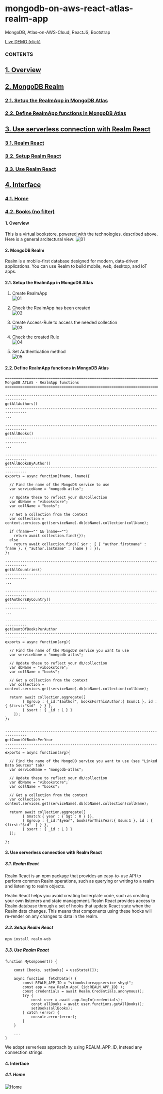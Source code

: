 # mongodb-on-aws-react-atlas-realm-app
MongoDB, Atlas-on-AWS-Cloud, ReactJS, Bootstrap

[Live DEMO (click)](http://viki3d.com/demos/vibookstore)

### CONTENTS
## <a href="#c1"      >1. Overview</a>  
## <a href="#c2"      >2. MongoDB Realm</a>  
### <a href="#c2_1"   >2.1. Setup the RealmApp in MongoDB Atlas</a>  
### <a href="#c2_2"   >2.2. Define RealmApp functions in MongoDB Atlas</a>  
## <a href="#c3"      >3. Use serverless connection with Realm React</a>  
### <a href="#c3_1"   >3.1. Realm React</a>  
### <a href="#c3_2"   >3.2. Setup Realm React</a>  
### <a href="#c3_3"   >3.3. Use Realm React</a>  
## <a href="#c4"      >4. Interface</a>  
### <a href="#c4_1"   >4.1. Home</a>  
### <a href="#c4_2"   >4.2. Books (no filter)</a>  

####  <span id="c1">1. Overview</span>  
This is a virtual bookstore, powered with the technologies, described above. Here is a general arcitectural view:
![01](/mongodb-on-aws-react-atlas-realm-app-01.png?v=1 "Architectural Overview")


####  <span id="c2">2. MongoDB Realm</span>  
Realm is a mobile-first database designed for modern, data-driven applications. You can use Realm to build mobile, web, desktop, and IoT apps.  


#### <span id="c2_1">2.1. Setup the RealmApp in MongoDB Atlas</span>  
1. Create RealmApp  
![01](/setup-realm-app-01-create-realm-app.png?v=1 "Create RealmApp")

2. Check the RealmApp has been created  
![02](/setup-realm-app-02-realm-app-created.png?v=1 "Check the RealmApp")

3. Create Access-Rule to access the needed collection  
![03](/setup-realm-app-03-create-rule-for-db.png?v=1 "Create Access-Rule")

4. Check the created Rule  
![04](/setup-realm-app-04-see-rule.png?v=1 "Check the Rule")

5. Set Authentication method  
![05](/setup-realm-app-05-set-auth-method.png?v=1 "Set Authentication method")

#### <span id="c2_2">2.2. Define RealmApp functions in MongoDB Atlas</span>  
```
================================================================================
MongoDB ATLAS - RealmApp functions
================================================================================

--------------------------------------------------------------------------------
getAllAuthors()
--------------------------------------------------------------------------------
...

--------------------------------------------------------------------------------
getAllBooks()
--------------------------------------------------------------------------------
...
	
--------------------------------------------------------------------------------
getAllBooksByAuthor()
--------------------------------------------------------------------------------
exports = async function(fname, lname){

  // Find the name of the MongoDB service to use
  var serviceName = "mongodb-atlas";

  // Update these to reflect your db/collection
  var dbName = "vibookstore";
  var collName = "books";

  // Get a collection from the context
  var collection = context.services.get(serviceName).db(dbName).collection(collName);

  if (fname=="" && lname=="")
    return await collection.find({});
  else    
    return await collection.find({ $or : [ { "author.firstname" : fname }, { "author.lastname" : lname } ] });
};

--------------------------------------------------------------------------------
getAllCountries()
--------------------------------------------------------------------------------
...

--------------------------------------------------------------------------------
getAuthorsByCountry()
--------------------------------------------------------------------------------
...

--------------------------------------------------------------------------------
getCountOfBooksPerAuthor
--------------------------------------------------------------------------------
exports = async function(arg){

  // Find the name of the MongoDB service you want to use
  var serviceName = "mongodb-atlas";

  // Update these to reflect your db/collection
  var dbName = "vibookstore";
  var collName = "books";

  // Get a collection from the context
  var collection = context.services.get(serviceName).db(dbName).collection(collName);

  return await collection.aggregate([
		{ $group : {_id:"$author", booksForThisAuthor:{ $sum:1 }, id : { $first:"$id"  } } },
		{ $sort : { _id : 1 } }
	]);
};


--------------------------------------------------------------------------------
getCountOfBooksPerYear
--------------------------------------------------------------------------------
exports = async function(arg){

  // Find the name of the MongoDB service you want to use (see "Linked Data Sources" tab)
  var serviceName = "mongodb-atlas";

  // Update these to reflect your db/collection
  var dbName = "vibookstore";
  var collName = "books";

  // Get a collection from the context
  var collection = context.services.get(serviceName).db(dbName).collection(collName);

  return await collection.aggregate([
		{ $match:{ year : { $gt : 0 } }},
		{ $group : {_id:"$year", booksForThisYear:{ $sum:1 }, id : { $first:"$id"  } } },
		{ $sort : { _id : 1 } }
  ]);

};
```


#### <span id="c3">3. Use serverless connection with Realm React</span>  

##### <span id="c3_1">3.1. Realm React</span>  
Realm React is an npm package that provides an easy-to-use API to perform common Realm operations, such as querying or writing to a realm and listening to realm objects.  

Realm React helps you avoid creating boilerplate code, such as creating your own listeners and state management. Realm React provides access to Realm database through a set of hooks that update React state when the Realm data changes. This means that components using these hooks will re-render on any changes to data in the realm.  

##### <span id="c3_2">3.2. Setup Realm React</span>  
```
npm install realm-web
```

##### <span id="c3_3">3.3. Use Realm React</span>  
```
function MyComponent() {

	const [books, setBooks] = useState([]);

	async function  fetchData() {
		const REALM_APP_ID = "vibookstoreappservice-shyqt";
		const app = new Realm.App( {id:REALM_APP_ID} );
		const credentials = await Realm.Credentials.anonymous();
		try {
			const user = await app.logIn(credentials);
			const allBooks = await user.functions.getAllBooks();
			setBooks(allBooks);
		} catch (error) {
			console.error(error);
		}
	}

	...
}
```
We adopt serverless approach by using REALM_APP_ID, instead any connection strings.  

#### <span id="c4">4. Interface</span>  

##### <span id="c4_1">4.1. Home</span>  
![Home](screenshot_01.png?id=1 "Home")  

